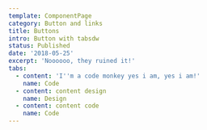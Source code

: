 ```yaml
---
template: ComponentPage
category: Button and links
title: Buttons
intro: Button with tabsdw
status: Published
date: '2018-05-25'
excerpt: 'Noooooo, they ruined it!'
tabs:
  - content: 'I''m a code monkey yes i am, yes i am!'
    name: Code
  - content: content design
    name: Design
  - content: content code
    name: Code
---
```


